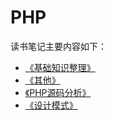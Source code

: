 # PHP

读书笔记主要内容如下：

- [《基础知识整理》](./1-basic.md)
- [《其他》](./2-other.md)
- [《PHP源码分析》](./source-code/1-basic.md)
- [《设计模式》](./design-pattern/1-basic.md)